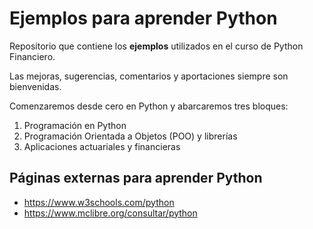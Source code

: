 # Ejemplos para aprender Python

Repositorio que contiene los **ejemplos** utilizados en el curso de Python Financiero.

Las mejoras, sugerencias, comentarios y aportaciones siempre son bienvenidas.

Comenzaremos desde cero en Python y abarcaremos tres bloques:
1. Programación en Python
2. Programación Orientada a Objetos (POO) y librerías
3. Aplicaciones actuariales y financieras

## Páginas externas para aprender Python
- https://www.w3schools.com/python
- https://www.mclibre.org/consultar/python
